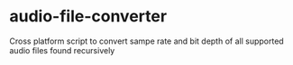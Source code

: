 # audio-file-converter
Cross platform script to convert sampe rate and bit depth of all supported audio files found recursively
